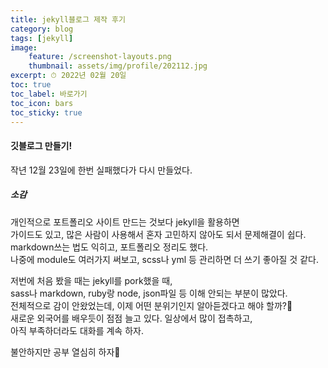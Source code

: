 ```yaml
---
title: jekyll블로그 제작 후기
category: blog
tags: [jekyll]
image:
    feature: /screenshot-layouts.png
    thumbnail: assets/img/profile/202112.jpg
excerpt: ⏱ 2022년 02월 20일
toc: true
toc_label: 바로가기
toc_icon: bars
toc_sticky: true
---
```

<style>
    @media (min-width: 1030px){
        .page {
            padding-right: 240px;
        }
        .page__title {
            margin-bottom: 30px;
        }
        .sidebar__right {
            width: 200px;
            margin: 0;
            transform: translateX(calc(100% + 20px));
            padding-left: 0;
            font-size: 16px;
        }
    }
</style>

#### 깃블로그 만들기!
작년 12월 23일에 한번 실패했다가 다시 만들었다.

##### 소감
개인적으로 포트폴리오 사이트 만드는 것보다 jekyll을 활용하면   
가이드도 있고, 많은 사람이 사용해서 혼자 고민하지 않아도 되서 문제해결이 쉽다.  
markdown쓰는 법도 익히고, 포트폴리오 정리도 했다.  
나중에 module도 여러가지 써보고, scss나 yml 등 관리하면 더 쓰기 좋아질 것 같다.   

저번에 처음 봤을 때는 jekyll를 pork했을 때,  
sass나 markdown, ruby랑 node, json파일 등 이해 안되는 부분이 많았다.  
전체적으로 감이 안왔었는데, 이제 어떤 분위기인지 알아듣겠다고 해야 할까?🤔  
새로운 외국어를 배우듯이 점점 늘고 있다. 일상에서 많이 접촉하고,  
아직 부족하더라도 대화를 계속 하자.
  
불안하지만 공부 열심히 하자🙂